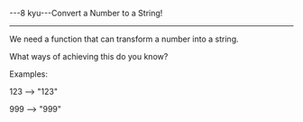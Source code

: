 ---8 kyu---Convert a Number to a String!

---

We need a function that can transform a number into a string.

What ways of achieving this do you know?

Examples:

123 --> "123"

999 --> "999"
